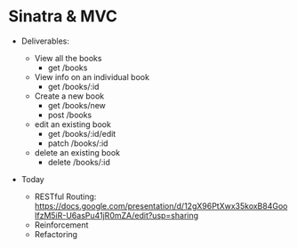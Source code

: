 # Sinatra & MVC

* Deliverables:
    
    * View all the books
        * get /books
    * View info on an individual book
        * get /books/:id
    * Create a new book
        * get /books/new
        * post /books
    * edit an existing book
        * get /books/:id/edit
        * patch /books/:id
    * delete an existing book
        * delete /books/:id


* Today
    * RESTful Routing: https://docs.google.com/presentation/d/12gX96PtXwx35koxB84GoolfzM5iR-U6asPu41jR0mZA/edit?usp=sharing
    * Reinforcement
    * Refactoring